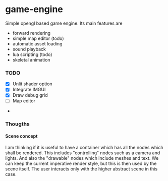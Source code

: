 # game-engine

Simple opengl based game engine. 
Its main features are 
- forward rendering
- simple map editor (todo)
- automatic asset loading
- sound playback
- lua scripting (todo)
- skeletal animation


### TODO

- [x] Unlit shader option
- [x] Integrate IMGUI
- [x] Draw debug grid
- [ ] Map editor
- 
 


### Thougths

#### Scene concept
I am thinking if it is useful to have a container which has all the nodes which 
shall be rendered. 
This includes "controlling" nodes such as a camera and lights. And also the
"drawable" nodes which include meshes and text. 
We can keep the current imperative render style, but this is then used by the scene itself. 
The user interacts only with the higher abstract scene in this case. 





